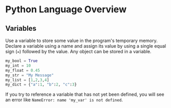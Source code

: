 # Python Language Overview

## Variables

Use a variable to store some value in the program's temporary memory. Declare a variable using a name and assign its value by using a single equal sign (`=`) followed by the value. Any object can be stored in a variable.

```python
my_bool = True
my_int = 10
my_float = 0.45
my_str = "My Message"
my_list = [1,2,3,4]
my_dict = {"a":1, "b":2, "c":3}
```

If you try to reference a variable that has not yet been defined, you will see an error like `NameError: name 'my_var' is not defined`.
